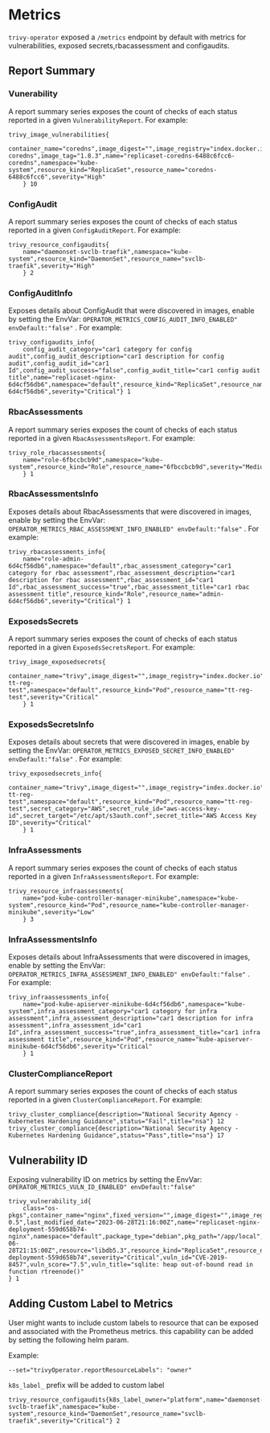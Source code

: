 # Metrics

`trivy-operator` exposed a `/metrics` endpoint by default  with metrics for vulnerabilities, exposed secrets,rbacassessment and configaudits.

## Report Summary

### Vunerability

A report summary series exposes the count of checks of each status reported in a given `VulnerabilityReport`. For example:

```shell
trivy_image_vulnerabilities{
    container_name="coredns",image_digest="",image_registry="index.docker.io",image_os_eosl="",image_os_family="",image_os_name="",image_repository="rancher/coredns-coredns",image_tag="1.8.3",name="replicaset-coredns-6488c6fcc6-coredns",namespace="kube-system",resource_kind="ReplicaSet",resource_name="coredns-6488c6fcc6",severity="High"
    } 10
```

### ConfigAudit

A report summary series exposes the count of checks of each status reported in a given `ConfigAuditReport`. For example:

```shell
trivy_resource_configaudits{
    name="daemonset-svclb-traefik",namespace="kube-system",resource_kind="DaemonSet",resource_name="svclb-traefik",severity="High"
    } 2
```

### ConfigAuditInfo

Exposes details about ConfigAudit that were discovered in images, enable by setting the EnvVar: `OPERATOR_METRICS_CONFIG_AUDIT_INFO_ENABLED" envDefault:"false"` . For example:

```shell
trivy_configaudits_info{
    config_audit_category="car1 category for config audit",config_audit_description="car1 description for config audit",config_audit_id="car1 Id",config_audit_success="false",config_audit_title="car1 config audit title",name="replicaset-nginx-6d4cf56db6",namespace="default",resource_kind="ReplicaSet",resource_name="nginx-6d4cf56db6",severity="Critical"} 1
```

### RbacAssessments

A report summary series exposes the count of checks of each status reported in a given `RbacAssessmentsReport`. For example:

```shell
trivy_role_rbacassessments{
    name="role-6fbccbcb9d",namespace="kube-system",resource_kind="Role",resource_name="6fbccbcb9d",severity="Medium"
    } 1
```

### RbacAssessmentsInfo

Exposes details about RbacAssessments that were discovered in images, enable by setting the EnvVar: `OPERATOR_METRICS_RBAC_ASSESSMENT_INFO_ENABLED" envDefault:"false"` . For example:

```shell
trivy_rbacassessments_info{
    name="role-admin-6d4cf56db6",namespace="default",rbac_assessment_category="car1 category for rbac assessment",rbac_assessment_description="car1 description for rbac assessment",rbac_assessment_id="car1 Id",rbac_assessment_success="true",rbac_assessment_title="car1 rbac assessment title",resource_kind="Role",resource_name="admin-6d4cf56db6",severity="Critical"} 1
```

### ExposedsSecrets

A report summary series exposes the count of checks of each status reported in a given `ExposedsSecretsReport`. For example:

```shell
trivy_image_exposedsecrets{
    container_name="trivy",image_digest="",image_registry="index.docker.io",image_repository="josedonizetti/trivy",image_tag="secrettest",name="pod-tt-reg-test",namespace="default",resource_kind="Pod",resource_name="tt-reg-test",severity="Critical"
    } 1
```

### ExposedsSecretsInfo

Exposes details about secrets that were discovered in images, enable by setting the EnvVar: `OPERATOR_METRICS_EXPOSED_SECRET_INFO_ENABLED" envDefault:"false"` . For example:

```shell
trivy_exposedsecrets_info{
    container_name="trivy",image_digest="",image_registry="index.docker.io",image_repository="josedonizetti/trivy",image_tag="secrettest",name="pod-tt-reg-test",namespace="default",resource_kind="Pod",resource_name="tt-reg-test",secret_category="AWS",secret_rule_id="aws-access-key-id",secret_target="/etc/apt/s3auth.conf",secret_title="AWS Access Key ID",severity="Critical"
    } 1
```

### InfraAssessments

A report summary series exposes the count of checks of each status reported in a given `InfraAssessmentsReport`. For example:

```shell
trivy_resource_infraassessments{
    name="pod-kube-controller-manager-minikube",namespace="kube-system",resource_kind="Pod",resource_name="kube-controller-manager-minikube",severity="Low"
    } 3
```

### InfraAssessmentsInfo
Exposes details about InfraAssessments that were discovered in images, enable by setting the EnvVar: `OPERATOR_METRICS_INFRA_ASSESSMENT_INFO_ENABLED" envDefault:"false"` . For example:
```shell
trivy_infraassessments_info{
    name="pod-kube-apiserver-minikube-6d4cf56db6",namespace="kube-system",infra_assessment_category="car1 category for infra assessment",infra_assessment_description="car1 description for infra assessment",infra_assessment_id="car1 Id",infra_assessment_success="true",infra_assessment_title="car1 infra assessment title",resource_kind="Pod",resource_name="kube-apiserver-minikube-6d4cf56db6",severity="Critical"
    } 1
```
### ClusterComplianceReport

A report summary series exposes the count of checks of each status reported in a given `ClusterComplianceReport`. For example:

```shell
trivy_cluster_compliance{description="National Security Agency - Kubernetes Hardening Guidance",status="Fail",title="nsa"} 12
trivy_cluster_compliance{description="National Security Agency - Kubernetes Hardening Guidance",status="Pass",title="nsa"} 17
```

## Vulnerability ID

Exposing vulnerability ID on metrics by setting the EnvVar: `OPERATOR_METRICS_VULN_ID_ENABLED" envDefault:"false"`

```shell
trivy_vulnerability_id{
    class="os-pkgs",container_name="nginx",fixed_version="",image_digest="",image_registry="index.docker.io",image_repository="library/nginx",image_tag="1.16.1",installed_version="5.3.28+dfsg1-0.5",last_modified_date="2023-06-28T21:16:00Z",name="replicaset-nginx-deployment-559d658b74-nginx",namespace="default",package_type="debian",pkg_path="/app/local",published_date="2023-06-28T21:15:00Z",resource="libdb5.3",resource_kind="ReplicaSet",resource_name="nginx-deployment-559d658b74",severity="Critical",vuln_id="CVE-2019-8457",vuln_score="7.5",vuln_title="sqlite: heap out-of-bound read in function rtreenode()"
} 1
```

## Adding Custom Label to Metrics

User might wants to include custom labels to resource that can be exposed and associated with the Prometheus metrics.
this capability can be added by setting the following helm param.

Example:

`--set="trivyOperator.reportResourceLabels": "owner"`

`k8s_label_` prefix will be added to custom label

```shell
trivy_resource_configaudits{k8s_label_owner="platform",name="daemonset-svclb-traefik",namespace="kube-system",resource_kind="DaemonSet",resource_name="svclb-traefik",severity="Critical"} 2
```
